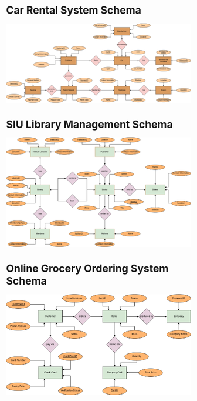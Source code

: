 # Car Rental System Schema

![Car Rental Database Schema](https://raw.githubusercontent.com/onkar69483/LabCodes/main/DBMSL/CarRental.drawio.png)


# SIU Library Management Schema

![SIU Library Management Database Schema](https://raw.githubusercontent.com/onkar69483/LabCodes/main/DBMSL/SIU_LibraryManagement.drawio.png)

# Online Grocery Ordering System Schema

![Online Grocery Ordering System Database Schema](https://raw.githubusercontent.com/onkar69483/LabCodes/main/DBMSL/Online_Grocery_Ordering_System.drawio.png)
